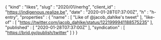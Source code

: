 {
  "kind" : "likes",
  "slug" : "2020/01/nerhg",
  "client_id" : "https://indigenous.realize.be",
  "date" : "2020-01-28T07:37:00Z",
  "h" : "h-entry",
  "properties" : {
    "name" : [ "Like of @jacob_dahlke's tweet" ],
    "like-of" : [ "https://twitter.com/jacob_dahlke/status/1221999941188575235" ],
    "published" : [ "2020-01-28T07:37:00Z" ],
    "syndication" : [ "https://brid.gy/publish/twitter" ]
  }
}
